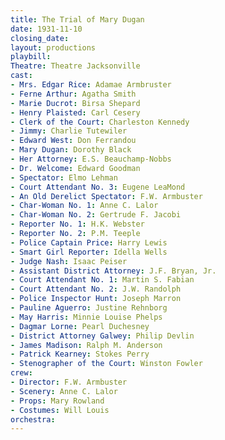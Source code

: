 ```yaml
---
title: The Trial of Mary Dugan
date: 1931-11-10
closing_date:
layout: productions
playbill:
Theatre: Theatre Jacksonville
cast:
- Mrs. Edgar Rice: Adamae Armbruster
- Ferne Arthur: Agatha Smith
- Marie Ducrot: Birsa Shepard
- Henry Plaisted: Carl Cesery
- Clerk of the Court: Charleston Kennedy
- Jimmy: Charlie Tutewiler
- Edward West: Don Ferrandou
- Mary Dugan: Dorothy Black
- Her Attorney: E.S. Beauchamp-Nobbs
- Dr. Welcome: Edward Goodman
- Spectator: Elmo Lehman
- Court Attendant No. 3: Eugene LeaMond
- An Old Derelict Spectator: F.W. Armbuster
- Char-Woman No. 1: Anne C. Lalor
- Char-Woman No. 2: Gertrude F. Jacobi
- Reporter No. 1: H.K. Webster
- Reporter No. 2: P.M. Teeple
- Police Captain Price: Harry Lewis
- Smart Girl Reporter: Idella Wells
- Judge Nash: Isaac Peiser
- Assistant District Attorney: J.F. Bryan, Jr.
- Court Attendant No. 1: Martin S. Fabian
- Court Attendant No. 2: J.W. Randolph
- Police Inspector Hunt: Joseph Marron
- Pauline Aguerro: Justine Rehnborg
- May Harris: Minnie Louise Phelps
- Dagmar Lorne: Pearl Duchesney
- District Attorney Galwey: Philip Devlin
- James Madison: Ralph M. Anderson
- Patrick Kearney: Stokes Perry
- Stenographer of the Court: Winston Fowler
crew:
- Director: F.W. Armbuster
- Scenery: Anne C. Lalor
- Props: Mary Rowland
- Costumes: Will Louis
orchestra:
---
```

